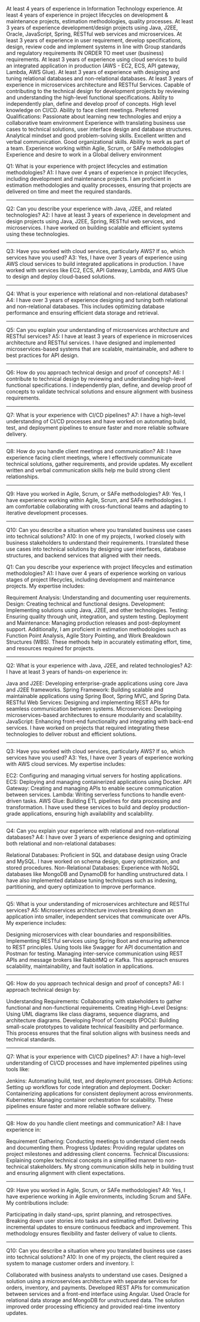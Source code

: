 At least 4 years of experience in Information Technology experience. 
At least 4 years of experience in project lifecycles on development & maintenance projects, estimation methodologies, quality processes.
At least 3 years of experience development/design projects using Java, J2EE, Oracle, JavaScript, Spring, RESTful web services and microservices.
At least 3 years of experience in user requirement, develop specifications, design, review code and implement systems in line with Group standards and regulatory requirements IN ORDER TO meet user (business) requirements.
At least 3 years of experience using cloud services to build an integrated application in production (AWS - EC2, ECS, API gateway, Lambda, AWS Glue).
At least 3 years of experience with designing and tuning relational databases and non-relational databases.
At least 3 years of experience in microservices architecture and RESTful Services.
Capable of contributing to the technical design for development projects by reviewing and understanding the high-level functional specifications.
Ability to independently plan, define and develop proof of concepts.
High level knowledge on CI/CD.
Ability to face client meetings.
Preferred Qualifications:
Passionate about learning new technologies and enjoy a collaborative team environment
Experience with translating business use cases to technical solutions, user interface design and database structures.
Analytical mindset and good problem-solving skills.
Excellent written and verbal communication.
Good organizational skills.
Ability to work as part of a team.
Experience working within Agile, Scrum, or SAFe methodologies
Experience and desire to work in a Global delivery environment

Q1: What is your experience with project lifecycles and estimation methodologies?
A1:
I have over 4 years of experience in project lifecycles, including development and maintenance projects. I am proficient in estimation methodologies and quality processes, ensuring that projects are delivered on time and meet the required standards.

<hr></hr>
Q2: Can you describe your experience with Java, J2EE, and related technologies?
A2:
I have at least 3 years of experience in development and design projects using Java, J2EE, Spring, RESTful web services, and microservices. I have worked on building scalable and efficient systems using these technologies.

<hr></hr>
Q3: Have you worked with cloud services, particularly AWS? If so, which services have you used?
A3:
Yes, I have over 3 years of experience using AWS cloud services to build integrated applications in production. I have worked with services like EC2, ECS, API Gateway, Lambda, and AWS Glue to design and deploy cloud-based solutions.

<hr></hr>
Q4: What is your experience with relational and non-relational databases?
A4:
I have over 3 years of experience designing and tuning both relational and non-relational databases. This includes optimizing database performance and ensuring efficient data storage and retrieval.

<hr></hr>
Q5: Can you explain your understanding of microservices architecture and RESTful services?
A5:
I have at least 3 years of experience in microservices architecture and RESTful services. I have designed and implemented microservices-based systems that are scalable, maintainable, and adhere to best practices for API design.

<hr></hr>
Q6: How do you approach technical design and proof of concepts?
A6:
I contribute to technical design by reviewing and understanding high-level functional specifications. I independently plan, define, and develop proof of concepts to validate technical solutions and ensure alignment with business requirements.

<hr></hr>
Q7: What is your experience with CI/CD pipelines?
A7:
I have a high-level understanding of CI/CD processes and have worked on automating build, test, and deployment pipelines to ensure faster and more reliable software delivery.

<hr></hr>
Q8: How do you handle client meetings and communication?
A8:
I have experience facing client meetings, where I effectively communicate technical solutions, gather requirements, and provide updates. My excellent written and verbal communication skills help me build strong client relationships.

<hr></hr>
Q9: Have you worked in Agile, Scrum, or SAFe methodologies?
A9:
Yes, I have experience working within Agile, Scrum, and SAFe methodologies. I am comfortable collaborating with cross-functional teams and adapting to iterative development processes.

<hr></hr>
Q10: Can you describe a situation where you translated business use cases into technical solutions?
A10:
In one of my projects, I worked closely with business stakeholders to understand their requirements. I translated these use cases into technical solutions by designing user interfaces, database structures, and backend services that aligned with their needs.


Q1: Can you describe your experience with project lifecycles and estimation methodologies?
A1:
I have over 4 years of experience working on various stages of project lifecycles, including development and maintenance projects. My expertise includes:


Requirement Analysis: Understanding and documenting user requirements.
Design: Creating technical and functional designs.
Development: Implementing solutions using Java, J2EE, and other technologies.
Testing: Ensuring quality through unit, integration, and system testing.
Deployment and Maintenance: Managing production releases and post-deployment support.
Additionally, I am proficient in estimation methodologies such as Function Point Analysis, Agile Story Pointing, and Work Breakdown Structures (WBS). These methods help in accurately estimating effort, time, and resources required for projects.

<hr></hr>
Q2: What is your experience with Java, J2EE, and related technologies?
A2:
I have at least 3 years of hands-on experience in:


Java and J2EE: Developing enterprise-grade applications using core Java and J2EE frameworks.
Spring Framework: Building scalable and maintainable applications using Spring Boot, Spring MVC, and Spring Data.
RESTful Web Services: Designing and implementing REST APIs for seamless communication between systems.
Microservices: Developing microservices-based architectures to ensure modularity and scalability.
JavaScript: Enhancing front-end functionality and integrating with back-end services.
I have worked on projects that required integrating these technologies to deliver robust and efficient solutions.

<hr></hr>
Q3: Have you worked with cloud services, particularly AWS? If so, which services have you used?
A3:
Yes, I have over 3 years of experience working with AWS cloud services. My expertise includes:


EC2: Configuring and managing virtual servers for hosting applications.
ECS: Deploying and managing containerized applications using Docker.
API Gateway: Creating and managing APIs to enable secure communication between services.
Lambda: Writing serverless functions to handle event-driven tasks.
AWS Glue: Building ETL pipelines for data processing and transformation.
I have used these services to build and deploy production-grade applications, ensuring high availability and scalability.

<hr></hr>
Q4: Can you explain your experience with relational and non-relational databases?
A4:
I have over 3 years of experience designing and optimizing both relational and non-relational databases:


Relational Databases: Proficient in SQL and database design using Oracle and MySQL. I have worked on schema design, query optimization, and stored procedures.
Non-Relational Databases: Experience with NoSQL databases like MongoDB and DynamoDB for handling unstructured data.
I have also implemented database tuning techniques such as indexing, partitioning, and query optimization to improve performance.

<hr></hr>
Q5: What is your understanding of microservices architecture and RESTful services?
A5:
Microservices architecture involves breaking down an application into smaller, independent services that communicate over APIs. My experience includes:


Designing microservices with clear boundaries and responsibilities.
Implementing RESTful services using Spring Boot and ensuring adherence to REST principles.
Using tools like Swagger for API documentation and Postman for testing.
Managing inter-service communication using REST APIs and message brokers like RabbitMQ or Kafka.
This approach ensures scalability, maintainability, and fault isolation in applications.

<hr></hr>
Q6: How do you approach technical design and proof of concepts?
A6:
I approach technical design by:


Understanding Requirements: Collaborating with stakeholders to gather functional and non-functional requirements.
Creating High-Level Designs: Using UML diagrams like class diagrams, sequence diagrams, and architecture diagrams.
Developing Proof of Concepts (POCs): Building small-scale prototypes to validate technical feasibility and performance.
This process ensures that the final solution aligns with business needs and technical standards.

<hr></hr>
Q7: What is your experience with CI/CD pipelines?
A7:
I have a high-level understanding of CI/CD processes and have implemented pipelines using tools like:


Jenkins: Automating build, test, and deployment processes.
GitHub Actions: Setting up workflows for code integration and deployment.
Docker: Containerizing applications for consistent deployment across environments.
Kubernetes: Managing container orchestration for scalability.
These pipelines ensure faster and more reliable software delivery.

<hr></hr>
Q8: How do you handle client meetings and communication?
A8:
I have experience in:


Requirement Gathering: Conducting meetings to understand client needs and documenting them.
Progress Updates: Providing regular updates on project milestones and addressing client concerns.
Technical Discussions: Explaining complex technical concepts in a simplified manner to non-technical stakeholders.
My strong communication skills help in building trust and ensuring alignment with client expectations.

<hr></hr>
Q9: Have you worked in Agile, Scrum, or SAFe methodologies?
A9:
Yes, I have experience working in Agile environments, including Scrum and SAFe. My contributions include:


Participating in daily stand-ups, sprint planning, and retrospectives.
Breaking down user stories into tasks and estimating effort.
Delivering incremental updates to ensure continuous feedback and improvement.
This methodology ensures flexibility and faster delivery of value to clients.

<hr></hr>
Q10: Can you describe a situation where you translated business use cases into technical solutions?
A10:
In one of my projects, the client required a system to manage customer orders and inventory. I:


Collaborated with business analysts to understand use cases.
Designed a solution using a microservices architecture with separate services for orders, inventory, and payments.
Developed REST APIs for communication between services and a front-end interface using Angular.
Used Oracle for relational data storage and MongoDB for unstructured data.
The solution improved order processing efficiency and provided real-time inventory updates.
